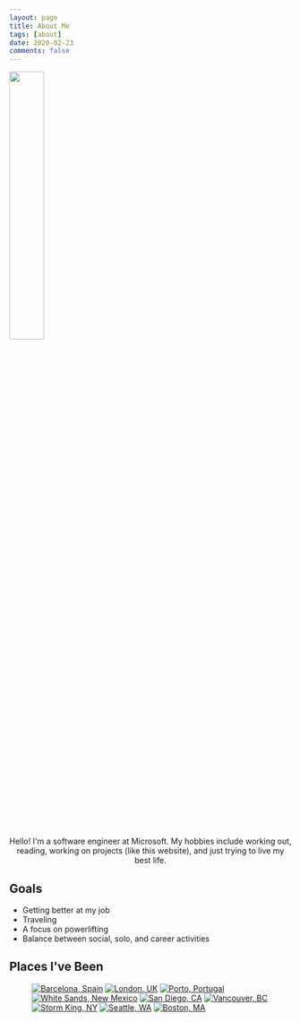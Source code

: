 ```yaml
---
layout: page
title: About Me
tags: [about]
date: 2020-02-23
comments: false
---
```


<img src="https://user-images.githubusercontent.com/7410287/75633425-764c2300-5bb9-11ea-9af4-c55ed85ec96b.jpg" style="width:35%;height:35%;">
<center>Hello! I'm a software engineer at Microsoft. My hobbies include working out, reading, working on projects (like this website), and just trying to live my best life.</center>

## Goals
* Getting better at my job
* Traveling
* A focus on powerlifting
* Balance between social, solo, and career activities

## Places I've Been

<figure class="third">
	<a href="https://user-images.githubusercontent.com/7410287/75507812-fd6d8100-5996-11ea-85f2-d7fd6dd36271.jpg"><img src="https://user-images.githubusercontent.com/7410287/75507812-fd6d8100-5996-11ea-85f2-d7fd6dd36271.jpg" title="Barcelona, Spain"></a>
	<a href="https://user-images.githubusercontent.com/7410287/75507820-04948f00-5997-11ea-9615-3af17363e6a0.jpg"><img src="https://user-images.githubusercontent.com/7410287/75507820-04948f00-5997-11ea-9615-3af17363e6a0.jpg" title="London, UK"></a>
	<a href="https://user-images.githubusercontent.com/7410287/75507824-065e5280-5997-11ea-9ec5-98b00f9d82d8.jpg"><img src="https://user-images.githubusercontent.com/7410287/75507824-065e5280-5997-11ea-9ec5-98b00f9d82d8.jpg" title="Porto, Portugal"></a>
    <a href="https://user-images.githubusercontent.com/7410287/75507822-052d2580-5997-11ea-83df-244993ce5a05.jpg"><img src="https://user-images.githubusercontent.com/7410287/75507822-052d2580-5997-11ea-83df-244993ce5a05.jpg" title="White Sands, New Mexico"></a>
    <a href="https://user-images.githubusercontent.com/7410287/75507826-08281600-5997-11ea-8f51-e91c4b3ae349.jpg"><img src="https://user-images.githubusercontent.com/7410287/75507826-08281600-5997-11ea-8f51-e91c4b3ae349.jpg" title="San Diego, CA"></a>
    <a href="https://user-images.githubusercontent.com/7410287/75507828-09594300-5997-11ea-9234-d4c97b5f7699.jpg"><img src="https://user-images.githubusercontent.com/7410287/75507828-09594300-5997-11ea-9234-d4c97b5f7699.jpg" title="Vancouver, BC"></a>
    <a href="https://user-images.githubusercontent.com/7410287/75507827-08c0ac80-5997-11ea-8fee-f5d3cdac78f5.jpg"><img src="https://user-images.githubusercontent.com/7410287/75507827-08c0ac80-5997-11ea-8fee-f5d3cdac78f5.jpg" title="Storm King, NY"></a>
    <a href="https://user-images.githubusercontent.com/7410287/75618729-45bba900-5b27-11ea-9ac5-8632aa86e347.jpg"><img src="https://user-images.githubusercontent.com/7410287/75618729-45bba900-5b27-11ea-9ac5-8632aa86e347.jpg" title="Seattle, WA"></a>
    <a href="https://user-images.githubusercontent.com/7410287/75507818-02cacb80-5997-11ea-8a80-d695f3457c01.jpg"><img src="https://user-images.githubusercontent.com/7410287/75507818-02cacb80-5997-11ea-8a80-d695f3457c01.jpg" title="Boston, MA"></a>
</figure>
